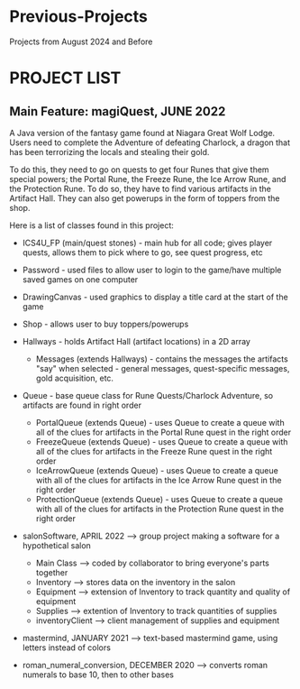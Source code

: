 # Previous-Projects
Projects from August 2024 and Before

# PROJECT LIST
## Main Feature: magiQuest, JUNE 2022
A Java version of the fantasy game found at Niagara Great Wolf Lodge. Users need to complete the Adventure of defeating Charlock, a dragon that has been terrorizing the locals and stealing their gold.

To do this, they need to go on quests to get four Runes that give them special powers; the Portal Rune, the Freeze Rune, the Ice Arrow Rune, and the Protection Rune. To do so, they have to find various artifacts in the Artifact Hall. They can also get powerups in the form of toppers from the shop.

Here is a list of classes found in this project:
- ICS4U_FP (main/quest stones) - main hub for all code; gives player quests, allows them to pick where to go, see quest progress, etc
- Password - used files to allow user to login to the game/have multiple saved games on one computer
- DrawingCanvas - used graphics to display a title card at the start of the game
- Shop - allows user to buy toppers/powerups
- Hallways - holds Artifact Hall (artifact locations) in a 2D array
    - Messages (extends Hallways) - contains the messages the artifacts "say" when selected - general messages, quest-specific messages, gold acquisition, etc.
- Queue - base queue class for Rune Quests/Charlock Adventure, so artifacts are found in right order
    - PortalQueue (extends Queue) - uses Queue to create a queue with all of the clues for artifacts in the Portal Rune quest in the right order
    - FreezeQueue (extends Queue) - uses Queue to create a queue with all of the clues for artifacts in the Freeze Rune quest in the right order
    - IceArrowQueue (extends Queue) - uses Queue to create a queue with all of the clues for artifacts in the Ice Arrow Rune quest in the right order
    - ProtectionQueue (extends Queue) - uses Queue to create a queue with all of the clues for artifacts in the Protection Rune quest in the right order




- salonSoftware, APRIL 2022 --> group project making a software for a hypothetical salon
    - Main Class --> coded by collaborator to bring everyone's parts together
    - Inventory --> stores data on the inventory in the salon
    - Equipment --> extension of Inventory to track quantity and quality of equipment
    - Supplies --> extention of Inventory to track quantities of supplies
    - inventoryClient --> client management of supplies and equipment   
- mastermind, JANUARY 2021 --> text-based mastermind game, using letters instead of colors
- roman_numeral_conversion, DECEMBER 2020 --> converts roman numerals to base 10, then to other bases